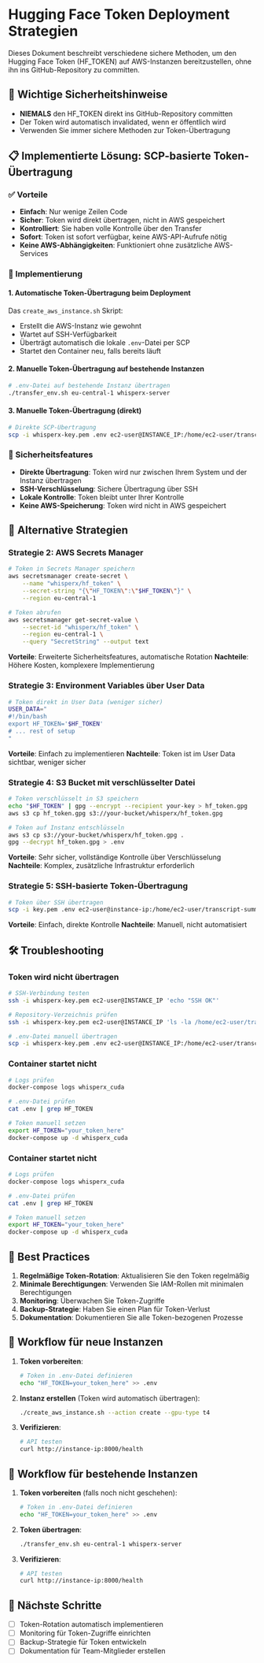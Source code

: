 # Hugging Face Token Deployment Strategien

Dieses Dokument beschreibt verschiedene sichere Methoden, um den Hugging Face Token (HF_TOKEN) auf AWS-Instanzen bereitzustellen, ohne ihn ins GitHub-Repository zu committen.

## 🚨 Wichtige Sicherheitshinweise

- **NIEMALS** den HF_TOKEN direkt ins GitHub-Repository committen
- Der Token wird automatisch invalidated, wenn er öffentlich wird
- Verwenden Sie immer sichere Methoden zur Token-Übertragung

## 📋 Implementierte Lösung: SCP-basierte Token-Übertragung

### ✅ Vorteile
- **Einfach**: Nur wenige Zeilen Code
- **Sicher**: Token wird direkt übertragen, nicht in AWS gespeichert
- **Kontrolliert**: Sie haben volle Kontrolle über den Transfer
- **Sofort**: Token ist sofort verfügbar, keine AWS-API-Aufrufe nötig
- **Keine AWS-Abhängigkeiten**: Funktioniert ohne zusätzliche AWS-Services

### 🔧 Implementierung

#### 1. Automatische Token-Übertragung beim Deployment
Das `create_aws_instance.sh` Skript:
- Erstellt die AWS-Instanz wie gewohnt
- Wartet auf SSH-Verfügbarkeit
- Überträgt automatisch die lokale `.env`-Datei per SCP
- Startet den Container neu, falls bereits läuft

#### 2. Manuelle Token-Übertragung auf bestehende Instanzen
```bash
# .env-Datei auf bestehende Instanz übertragen
./transfer_env.sh eu-central-1 whisperx-server
```

#### 3. Manuelle Token-Übertragung (direkt)
```bash
# Direkte SCP-Übertragung
scp -i whisperx-key.pem .env ec2-user@INSTANCE_IP:/home/ec2-user/transcript-summarization/
```

### 🔐 Sicherheitsfeatures
- **Direkte Übertragung**: Token wird nur zwischen Ihrem System und der Instanz übertragen
- **SSH-Verschlüsselung**: Sichere Übertragung über SSH
- **Lokale Kontrolle**: Token bleibt unter Ihrer Kontrolle
- **Keine AWS-Speicherung**: Token wird nicht in AWS gespeichert

## 🔄 Alternative Strategien

### Strategie 2: AWS Secrets Manager
```bash
# Token in Secrets Manager speichern
aws secretsmanager create-secret \
    --name "whisperx/hf_token" \
    --secret-string "{\"HF_TOKEN\":\"$HF_TOKEN\"}" \
    --region eu-central-1

# Token abrufen
aws secretsmanager get-secret-value \
    --secret-id "whisperx/hf_token" \
    --region eu-central-1 \
    --query "SecretString" --output text
```

**Vorteile**: Erweiterte Sicherheitsfeatures, automatische Rotation
**Nachteile**: Höhere Kosten, komplexere Implementierung

### Strategie 3: Environment Variables über User Data
```bash
# Token direkt in User Data (weniger sicher)
USER_DATA="
#!/bin/bash
export HF_TOKEN='$HF_TOKEN'
# ... rest of setup
"
```

**Vorteile**: Einfach zu implementieren
**Nachteile**: Token ist im User Data sichtbar, weniger sicher

### Strategie 4: S3 Bucket mit verschlüsselter Datei
```bash
# Token verschlüsselt in S3 speichern
echo "$HF_TOKEN" | gpg --encrypt --recipient your-key > hf_token.gpg
aws s3 cp hf_token.gpg s3://your-bucket/whisperx/hf_token.gpg

# Token auf Instanz entschlüsseln
aws s3 cp s3://your-bucket/whisperx/hf_token.gpg .
gpg --decrypt hf_token.gpg > .env
```

**Vorteile**: Sehr sicher, vollständige Kontrolle über Verschlüsselung
**Nachteile**: Komplex, zusätzliche Infrastruktur erforderlich

### Strategie 5: SSH-basierte Token-Übertragung
```bash
# Token über SSH übertragen
scp -i key.pem .env ec2-user@instance-ip:/home/ec2-user/transcript-summarization/
```

**Vorteile**: Einfach, direkte Kontrolle
**Nachteile**: Manuell, nicht automatisiert

## 🛠️ Troubleshooting

### Token wird nicht übertragen
```bash
# SSH-Verbindung testen
ssh -i whisperx-key.pem ec2-user@INSTANCE_IP 'echo "SSH OK"'

# Repository-Verzeichnis prüfen
ssh -i whisperx-key.pem ec2-user@INSTANCE_IP 'ls -la /home/ec2-user/transcript-summarization/'

# .env-Datei manuell übertragen
scp -i whisperx-key.pem .env ec2-user@INSTANCE_IP:/home/ec2-user/transcript-summarization/
```

### Container startet nicht
```bash
# Logs prüfen
docker-compose logs whisperx_cuda

# .env-Datei prüfen
cat .env | grep HF_TOKEN

# Token manuell setzen
export HF_TOKEN="your_token_here"
docker-compose up -d whisperx_cuda
```

### Container startet nicht
```bash
# Logs prüfen
docker-compose logs whisperx_cuda

# .env-Datei prüfen
cat .env | grep HF_TOKEN

# Token manuell setzen
export HF_TOKEN="your_token_here"
docker-compose up -d whisperx_cuda
```

## 📝 Best Practices

1. **Regelmäßige Token-Rotation**: Aktualisieren Sie den Token regelmäßig
2. **Minimale Berechtigungen**: Verwenden Sie IAM-Rollen mit minimalen Berechtigungen
3. **Monitoring**: Überwachen Sie Token-Zugriffe
4. **Backup-Strategie**: Haben Sie einen Plan für Token-Verlust
5. **Dokumentation**: Dokumentieren Sie alle Token-bezogenen Prozesse

## 🔄 Workflow für neue Instanzen

1. **Token vorbereiten**:
   ```bash
   # Token in .env-Datei definieren
   echo "HF_TOKEN=your_token_here" >> .env
   ```

2. **Instanz erstellen** (Token wird automatisch übertragen):
   ```bash
   ./create_aws_instance.sh --action create --gpu-type t4
   ```

3. **Verifizieren**:
   ```bash
   # API testen
   curl http://instance-ip:8000/health
   ```

## 🔄 Workflow für bestehende Instanzen

1. **Token vorbereiten** (falls noch nicht geschehen):
   ```bash
   # Token in .env-Datei definieren
   echo "HF_TOKEN=your_token_here" >> .env
   ```

2. **Token übertragen**:
   ```bash
   ./transfer_env.sh eu-central-1 whisperx-server
   ```

3. **Verifizieren**:
   ```bash
   # API testen
   curl http://instance-ip:8000/health
   ```

## 🚀 Nächste Schritte

- [ ] Token-Rotation automatisch implementieren
- [ ] Monitoring für Token-Zugriffe einrichten
- [ ] Backup-Strategie für Token entwickeln
- [ ] Dokumentation für Team-Mitglieder erstellen 